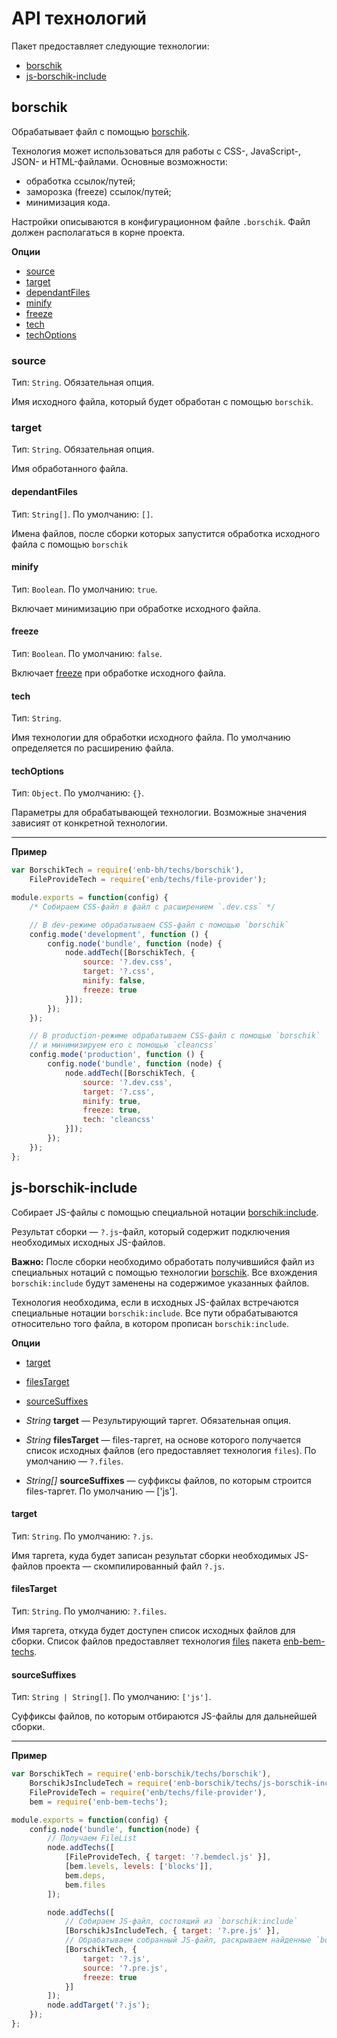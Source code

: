 API технологий
==============

Пакет предоставляет следующие технологии:

* [borschik](#borschik)
* [js-borschik-include](#js-borschik-include)

borschik
--------

Обрабатывает файл с помощью [borschik](https://ru.bem.info/tools/optimizers/borschik/).

Технология может использоваться для работы с CSS-, JavaScript-, JSON- и HTML-файлами. Основные возможности:

* обработка ссылок/путей;
* заморозка (freeze) ссылок/путей;
* минимизация кода.

Настройки описываются в конфигурационном файле `.borschik`. Файл должен располагаться в корне проекта.

**Опции**

* [source](#source)
* [target](#target)
* [dependantFiles](#dependantFiles)
* [minify](#minify)
* [freeze](#freeze)
* [tech](#tech)
* [techOptions](#techOptions)

### source

Тип: `String`. Обязательная опция.

Имя исходного файла, который будет обработан с помощью `borschik`.

### target

Тип: `String`. Обязательная опция.

Имя обработанного файла.

#### dependantFiles

Тип: `String[]`. По умолчанию: `[]`.

Имена файлов, после сборки которых запустится обработка исходного файла с помощью `borschik`

#### minify

Тип: `Boolean`. По умолчанию: `true`.

Включает минимизацию при обработке исходного файла.

#### freeze

Тип: `Boolean`. По умолчанию: `false`.

Включает [freeze](https://ru.bem.info/tools/optimizers/borschik/freeze/) при обработке исходного файла.

#### tech

Тип: `String`.

Имя технологии для обработки исходного файла. По умолчанию определяется по расширению файла.

#### techOptions

Тип: `Object`. По умолчанию: `{}`.

Параметры для обрабатывающей технологии. Возможные значения зависият от конкретной технологии.

--------------------------------------

**Пример**

```javascript
var BorschikTech = require('enb-bh/techs/borschik'),
    FileProvideTech = require('enb/techs/file-provider');

module.exports = function(config) {
    /* Собираем CSS-файл в файл с расширением `.dev.css` */

    // В dev-режиме обрабатываем CSS-файл с помощью `borschik`
    config.mode('development', function () {
        config.node('bundle', function (node) {
            node.addTech([BorschikTech, {
                source: '?.dev.css',
                target: '?.css',
                minify: false,
                freeze: true
            }]);
        });
    });

    // В production-режиме обрабатываем CSS-файл с помощью `borschik`
    // и минимизируем его с помощью `cleancss`
    config.mode('production', function () {
        config.node('bundle', function (node) {
            node.addTech([BorschikTech, {
                source: '?.dev.css',
                target: '?.css',
                minify: true,
                freeze: true,
                tech: 'cleancss'
            }]);
        });
    });
};
```

js-borschik-include
-------------------

Собирает JS-файлы c помощью специальной нотации [borschik:include](https://ru.bem.info/tools/optimizers/borschik/js-include/).

Результат сборки — `?.js`-файл, который содержит подключения необходимых исходных JS-файлов.

**Важно:** После сборки необходимо обработать получившийся файл из специальных нотаций с помощью технологии [borschik](#borschik). Все вхождения `borschik:include` будут заменены на содержимое указанных файлов.

Технология необходима, если в исходных JS-файлах встречаются специальные нотации `borschik:include`. Все пути обрабатываются относительно того файла, в котором прописан `borschik:include`.

**Опции**

* [target](#target-2)
* [filesTarget](#filesTarget)
* [sourceSuffixes](#sourceSuffixes)

* *String* **target** — Результирующий таргет. Обязательная опция.
* *String* **filesTarget** — files-таргет, на основе которого получается список исходных файлов
 (его предоставляет технология `files`). По умолчанию — `?.files`.
* *String[]* **sourceSuffixes** — суффиксы файлов, по которым строится files-таргет. По умолчанию — ['js'].

#### target

Тип: `String`. По умолчанию: `?.js`.

Имя таргета, куда будет записан результат сборки необходимых JS-файлов проекта — скомпилированный файл `?.js`.

#### filesTarget

Тип: `String`. По умолчанию: `?.files`.

Имя таргета, откуда будет доступен список исходных файлов для сборки. Список файлов предоставляет технология [files](https://ru.bem.info/tools/bem/enb-bem-techs/readme/#files) пакета [enb-bem-techs](https://ru.bem.info/tools/bem/enb-bem-techs/readme/).

#### sourceSuffixes

Тип: `String | String[]`. По умолчанию: `['js']`.

Суффиксы файлов, по которым отбираются JS-файлы для дальнейшей сборки.

--------------------------------------
**Пример**

```javascript
var BorschikTech = require('enb-borschik/techs/borschik'),
    BorschikJsIncludeTech = require('enb-borschik/techs/js-borschik-include'),
    FileProvideTech = require('enb/techs/file-provider'),
    bem = require('enb-bem-techs');

module.exports = function(config) {
    config.node('bundle', function(node) {
        // Получаем FileList
        node.addTechs([
            [FileProvideTech, { target: '?.bemdecl.js' }],
            [bem.levels, levels: ['blocks']],
            bem.deps,
            bem.files
        ]);

        node.addTechs([
            // Собираем JS-файл, состоящий из `borschik:include`
            [BorschikJsIncludeTech, { target: '?.pre.js' }],
            // Обрабатываем собранный JS-файл, раскрываем найденные `borschik:include`
            [BorschikTech, {
                target: '?.js',
                source: '?.pre.js',
                freeze: true
            }]
        ]);
        node.addTarget('?.js');
    });
};
```
